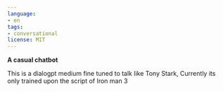 ```yaml
---
language:
- en
tags:
- conversational
license: MIT
---
```

**A casual chatbot**

This is a dialogpt medium fine tuned to talk like Tony Stark, Currently its only trained upon the script of Iron man 3